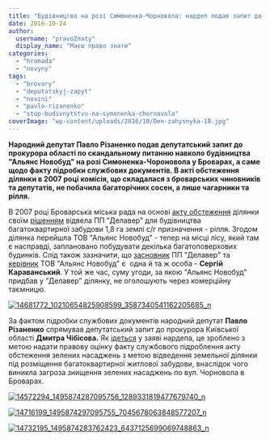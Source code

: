 ```yaml
---
title: "Будівництво на розі Симоненка-Чорновола: нардеп подав запит до прокурора області"
date: 2016-10-24
author: 
  username: "pravoZnaty"
  display_name: "Маєш право знати"
categories: 
  - "hromada"
  - "novyny"
tags: 
  - "brovary"
  - "deputatskyj-zapyt"
  - "novini"
  - "pavlo-rizanenko"
  - "stop-budivnytstvu-na-symonenka-chornovola"
coverImage: "wp-content/uploads/2016/10/Den-zahysnyka-18.jpg"
---
```


**Народний депутат Павло Різаненко подав депутатський запит до прокурора області по скандальному питанню навколо будівництва "Альянс Новобуд" на розі Симоненка-Чороновола у Броварах, а саме щодо факту підробки службових документів. В акті обстеження ділянки в 2007 році комісія, що складалася з броварських чиновників та депутатів, не побачила багаторічних сосен, а лише чагарники та рілля.** 

В 2007 році Броварська міська рада на основі [акту обстеження](http://save.brovary.org/akt-obstezhennya-dilyanky-2007-rik-derev-ne-znajshly/) ділянки своїм [рішенням](http://rizanenko.org/downloads/doc/rishennya/2007_rik/29_sesia/46.pdf) відвела ПП "Делавер" для будівництва багатоквартирної забудови 1,8 га землі с/г призначення - рілля. Згодом ділянка перейшла ТОВ "Альянс Новобуд" - тепер на місці лісу, який там є насправді, заплановано побудувати декілька багатоповерхових будинків. Слід також зазначити, що [засновник](https://youcontrol.com.ua/catalog/company_details/34591922/) ПП "Делавер" та [керівник](https://youcontrol.com.ua/catalog/company_details/35326295/) ТОВ "Альянс Новобуд" є  одна й та ж особа - **Сергій Караванський**. У той же час, суму угоди, за якою "Альянс Новобуд" придбав у "Делавер" ділянку, не оголошують через комерційну таємницю.

[![14681772_10210654825908599_3587340541162205685_n](https://mpz.brovary.org/wp-content/uploads/2016/10/14681772_10210654825908599_3587340541162205685_n.jpg)](https://mpz.brovary.org/wp-content/uploads/2016/10/14681772_10210654825908599_3587340541162205685_n.jpg)

За фактом підробки службових документів народний депутат **Павло Різаненко** спрямував депутатський запит до прокурора Київської області **Дмитра Чібісова.** Як [ідеться](https://www.facebook.com/rizanenko.ua/posts/1495874483762403) у заяві нардепа, це зроблено з метою надати правову оцінку факту службового підроблення акту обстеження зелених насаджень з метою відведення земельної ділянки під розміщення багатоквартирної житлової забудови, внаслідок чого виникла загроза знищення зелених насаджень по вул. Чорновола в Броварах.

[![14572294_1495874287095756_1289331819477679740_n](https://mpz.brovary.org/wp-content/uploads/2016/10/14572294_1495874287095756_1289331819477679740_n.jpg)](https://mpz.brovary.org/wp-content/uploads/2016/10/14572294_1495874287095756_1289331819477679740_n.jpg)

[![14716199_1495874297095755_7045678063848577207_n](https://mpz.brovary.org/wp-content/uploads/2016/10/14716199_1495874297095755_7045678063848577207_n.jpg)](https://mpz.brovary.org/wp-content/uploads/2016/10/14716199_1495874297095755_7045678063848577207_n.jpg)

[![14732195_1495874283762423_6437125699069748863_n](https://mpz.brovary.org/wp-content/uploads/2016/10/14732195_1495874283762423_6437125699069748863_n.jpg)](https://mpz.brovary.org/wp-content/uploads/2016/10/14732195_1495874283762423_6437125699069748863_n.jpg)
